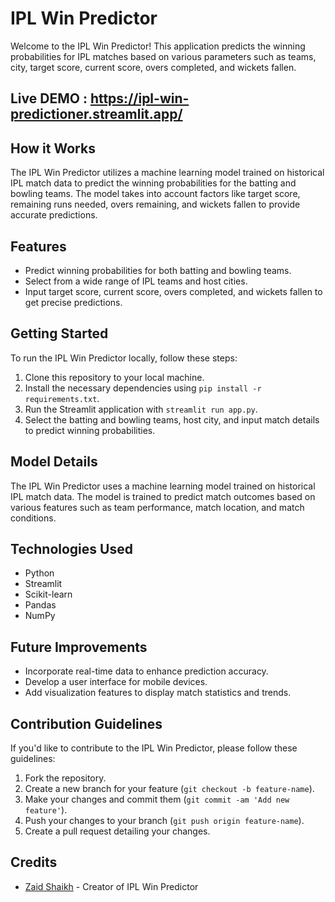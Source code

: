 # IPL Win Predictor

Welcome to the IPL Win Predictor! This application predicts the winning probabilities for IPL matches based on various parameters such as teams, city, target score, current score, overs completed, and wickets fallen.

## Live DEMO : https://ipl-win-predictioner.streamlit.app/

## How it Works

The IPL Win Predictor utilizes a machine learning model trained on historical IPL match data to predict the winning probabilities for the batting and bowling teams. The model takes into account factors like target score, remaining runs needed, overs remaining, and wickets fallen to provide accurate predictions.

## Features

- Predict winning probabilities for both batting and bowling teams.
- Select from a wide range of IPL teams and host cities.
- Input target score, current score, overs completed, and wickets fallen to get precise predictions.

## Getting Started

To run the IPL Win Predictor locally, follow these steps:

1. Clone this repository to your local machine.
2. Install the necessary dependencies using `pip install -r requirements.txt`.
3. Run the Streamlit application with `streamlit run app.py`.
4. Select the batting and bowling teams, host city, and input match details to predict winning probabilities.

## Model Details

The IPL Win Predictor uses a machine learning model trained on historical IPL match data. The model is trained to predict match outcomes based on various features such as team performance, match location, and match conditions.

## Technologies Used

- Python
- Streamlit
- Scikit-learn
- Pandas
- NumPy

## Future Improvements

- Incorporate real-time data to enhance prediction accuracy.
- Develop a user interface for mobile devices.
- Add visualization features to display match statistics and trends.

## Contribution Guidelines

If you'd like to contribute to the IPL Win Predictor, please follow these guidelines:

1. Fork the repository.
2. Create a new branch for your feature (`git checkout -b feature-name`).
3. Make your changes and commit them (`git commit -am 'Add new feature'`).
4. Push your changes to your branch (`git push origin feature-name`).
5. Create a pull request detailing your changes.

## Credits

- [Zaid Shaikh](https://github.com/skzaid091) - Creator of IPL Win Predictor
